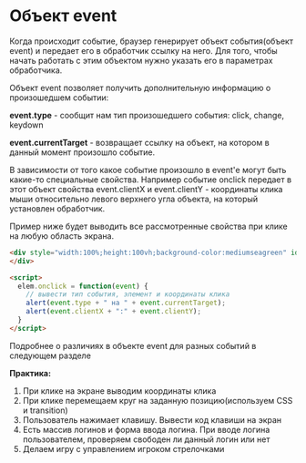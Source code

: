 # Объект event

Когда происходит событие, браузер генерирует объект события(объект event) и передает его в обработчик ссылку на него. Для того, чтобы начать работать с этим объектом нужно указать его в параметрах обработчика. 

Объект event позволяет получить дополнительную информацию о произошедшем событии:

**event.type** - сообщит нам тип произошедшего события: click, change, keydown

**event.currentTarget** - возвращает ссылку на объект, на котором в данный момент произошло событие.

В зависимости от того какое событие произошло в event'е могут быть какие-то специальные свойства. Например событие onclick передает в этот объект свойства event.clientX и event.clientY - координаты клика мыши относительно левого верхнего угла объекта, на который установлен обработчик.

Пример ниже будет выводить все рассмотренные свойства при клике на любую область экрана.

```html
<div style="width:100%;height:100vh;background-color:mediumseagreen" id="elem">
</div>

<script>
  elem.onclick = function(event) {
    // вывести тип события, элемент и координаты клика
    alert(event.type + " на " + event.currentTarget);
    alert(event.clientX + ":" + event.clientY);
  }
</script>
```
Подробнее о различиях в объекте event для разных событий в следующем разделе

**Практика:**

1. При клике на экране выводим координаты клика
2. При клике перемещаем круг на заданную позицию(используем CSS и transition)
3. Пользователь нажимает клавишу. Вывести код клавиши на экран
4. Есть массив логинов и форма ввода логина. При вводе логина пользователем, проверяем свободен ли данный логин или нет
5. Делаем игру с управлением игроком стрелочками
